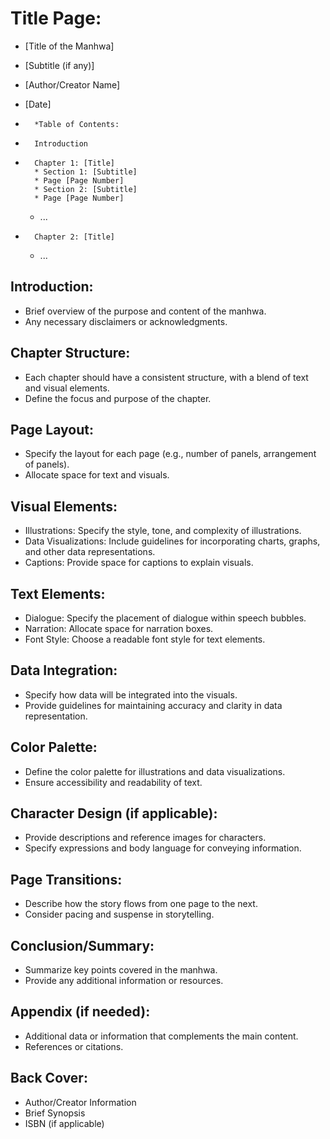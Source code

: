 # Title Page:

* [Title of the Manhwa]
* [Subtitle (if any)]
* [Author/Creator Name]
* [Date]

*       *Table of Contents:
* 		Introduction
* 		Chapter 1: [Title]
        * Section 1: [Subtitle]
        * Page [Page Number]
        * Section 2: [Subtitle]
        * Page [Page Number]
    * ...
* 		Chapter 2: [Title]
    * ...

## Introduction:

* Brief overview of the purpose and content of the manhwa.
* Any necessary disclaimers or acknowledgments.

## Chapter Structure:
* Each chapter should have a consistent structure, with a blend of text and visual elements.
* Define the focus and purpose of the chapter.

## Page Layout:
* Specify the layout for each page (e.g., number of panels, arrangement of panels).
* Allocate space for text and visuals.

## Visual Elements:
* Illustrations: Specify the style, tone, and complexity of illustrations.
* Data Visualizations: Include guidelines for incorporating charts, graphs, and other data representations.
* Captions: Provide space for captions to explain visuals.

## Text Elements:
* Dialogue: Specify the placement of dialogue within speech bubbles.
* Narration: Allocate space for narration boxes.
* Font Style: Choose a readable font style for text elements.

## Data Integration:
* Specify how data will be integrated into the visuals.
* Provide guidelines for maintaining accuracy and clarity in data representation.

## Color Palette:
* Define the color palette for illustrations and data visualizations.
* Ensure accessibility and readability of text.

## Character Design (if applicable):
* Provide descriptions and reference images for characters.
* Specify expressions and body language for conveying information.

## Page Transitions:
* Describe how the story flows from one page to the next.
* Consider pacing and suspense in storytelling.

## Conclusion/Summary:
* Summarize key points covered in the manhwa.
* Provide any additional information or resources.

## Appendix (if needed):
* Additional data or information that complements the main content.
* References or citations.

## Back Cover:
* Author/Creator Information
* Brief Synopsis
* ISBN (if applicable)

